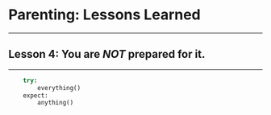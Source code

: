 # Parenting: Lessons Learned

---

## Lesson 4: You are *NOT* prepared for it.

---

```python
    try:
        everything()
    expect:
        anything()
```